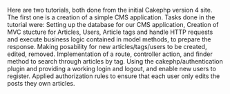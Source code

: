 Here are two tutorials, both done from the initial Cakephp version 4 site.
The first one is a creation of a simple CMS application.
Tasks done in the tutorial were:
Setting up the database for our CMS application,
Creation of MVC stucture for Articles, Users, Article tags and 
handle HTTP requests and execute business logic contained in model methods,
to prepare the response.
Making posability for new articles/tags/users to be created, edited, removed.
Implementation of a route, controller action, and finder method to search through articles by tag.
Using the cakephp/authentication plugin and providing a working login and logout, and enable new users to register.
Applied authorization rules to ensure that each user only edits the posts they own articles.

